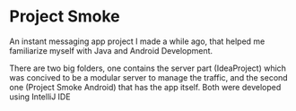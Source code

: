 # Project Smoke
An instant messaging app project I made a while ago, that helped me familiarize myself with Java and Android Development.


There are two big folders, one contains the server part (IdeaProject) which was concived to be a modular server to manage the traffic, and the second one (Project Smoke Android) that has the app itself. Both were developed using IntelliJ IDE